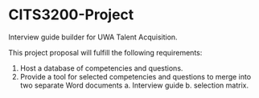 # CITS3200-Project
Interview guide builder for UWA Talent Acquisition. 

This project proposal will fulfill the following requirements: 

  1. Host a database of competencies and questions.
  2. Provide a tool for selected competencies and questions to merge into two separate Word documents
      a. Interview guide
      b. selection matrix. 
